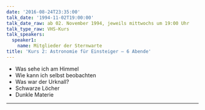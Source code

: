 ```yaml
---
date: '2016-08-24T23:35:00'
talk_date: '1994-11-02T19:00:00'
talk_date_raw: ab 02. November 1994, jeweils mittwochs um 19:00 Uhr
talk_type_raw: VHS-Kurs
talk_speakers:
  speaker1:
    name: Mitglieder der Sternwarte
title: 'Kurs 2: Astronomie für Einsteiger – 6 Abende'
---
```

  - Was sehe ich am Himmel
  - Wie kann ich selbst beobachten 
  - Was war der Urknall?
  - Schwarze Löcher
  - Dunkle Materie
---